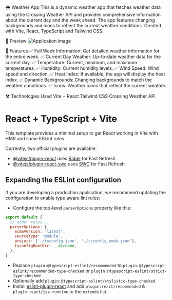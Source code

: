 🌦️ Weather App
This is a dynamic weather app that fetches weather data using the Crossing Weather API and provides comprehensive information about the current day and the week ahead. The app features changing backgrounds and icons to reflect the current weather conditions. Created with Vite, React, TypeScript and Tailwind CSS.

📸 Preview
![Application image](https://github.com/swatijain1095/weather-app/assets/29285029/791908b5-ee74-407e-bd41-61bd550ee4e6)

🚀 Features
✅ Full Week Information: Get detailed weather information for the entire week.
✅ Current Day Weather: Up-to-date weather data for the current day.
✅ Temperature: Current, minimum, and maximum temperatures.
✅ Humidity: Current humidity levels.
✅ Wind Speed: Wind speed and direction.
✅ Heat Index: If available, the app will display the heat index.
✅ Dynamic Backgrounds: Changing backgrounds to match the weather conditions.
✅ Icons: Weather icons that reflect the current weather.

🛠️ Technologies Used
Vite + React
Tailwind CSS
Crossing Weather API

# React + TypeScript + Vite

This template provides a minimal setup to get React working in Vite with HMR and some ESLint rules.

Currently, two official plugins are available:

- [@vitejs/plugin-react](https://github.com/vitejs/vite-plugin-react/blob/main/packages/plugin-react/README.md) uses [Babel](https://babeljs.io/) for Fast Refresh
- [@vitejs/plugin-react-swc](https://github.com/vitejs/vite-plugin-react-swc) uses [SWC](https://swc.rs/) for Fast Refresh

## Expanding the ESLint configuration

If you are developing a production application, we recommend updating the configuration to enable type aware lint rules:

- Configure the top-level `parserOptions` property like this:

```js
export default {
  // other rules...
  parserOptions: {
    ecmaVersion: 'latest',
    sourceType: 'module',
    project: ['./tsconfig.json', './tsconfig.node.json'],
    tsconfigRootDir: __dirname,
  },
}
```

- Replace `plugin:@typescript-eslint/recommended` to `plugin:@typescript-eslint/recommended-type-checked` or `plugin:@typescript-eslint/strict-type-checked`
- Optionally add `plugin:@typescript-eslint/stylistic-type-checked`
- Install [eslint-plugin-react](https://github.com/jsx-eslint/eslint-plugin-react) and add `plugin:react/recommended` & `plugin:react/jsx-runtime` to the `extends` list
